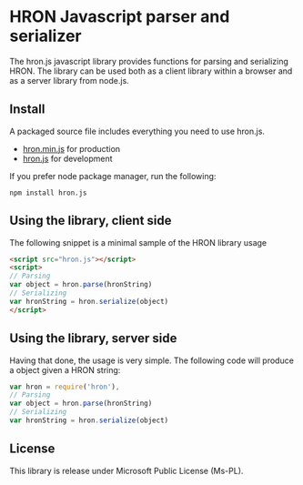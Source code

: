 HRON Javascript parser and serializer
=====================================
The hron.js javascript library provides functions for parsing and serializing HRON. The library can be used both as a client library within a browser and as a server library from node.js. 

Install
-------
A packaged source file includes everything you need to use hron.js.

* [hron.min.js](./hron.min.js) for production
* [hron.js](./hron.js) for development

If you prefer node package manager, run the following:

```Batchfile
npm install hron.js
```

Using the library, client side
------------------------------
The following snippet is a minimal sample of the HRON library usage
```HTML
<script src="hron.js"></script>
<script>
// Parsing
var object = hron.parse(hronString)
// Serializing
var hronString = hron.serialize(object)
</script>
```

Using the library, server side
------------------------------
Having that done, the usage is very simple. The following code will produce a object given a HRON string:

```javascript
var hron = require('hron'),
// Parsing
var object = hron.parse(hronString)
// Serializing
var hronString = hron.serialize(object)
```

License
-------
This library is release under Microsoft Public License (Ms-PL).
